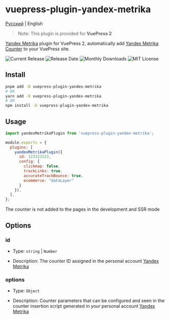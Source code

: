 # vuepress-plugin-yandex-metrika

[Русский](README.ru-RU.md) | English

> Note: This plugin is provided for **VuePress 2**

[Yandex Metrika](https://metrika.yandex.ru/) plugin for VuePress 2, automatically add [Yandex Metrika Counter](https://yandex.ru/support/metrica/user-cases/general.html) to your VuePress site.

![Current Release](https://img.shields.io/github/release/voral/vuepress-plugin-yandex-metrika.svg?style=flat-square)
![Release Date](https://img.shields.io/github/release-date/voral/vuepress-plugin-yandex-metrika?style=flat-square)
![Monthly Downloads](https://img.shields.io/npm/dm/vuepress-plugin-yandex-metrika?style=flat-square)
![MIT License](https://img.shields.io/github/license/voral/vuepress-plugin-yandex-metrika.svg?style=flat-square)


## Install

```bash
pnpm add -D vuepress-plugin-yandex-metrika
# OR
yarn add -D vuepress-plugin-yandex-metrika
# OR
npm install -D vuepress-plugin-yandex-metrika
```

## Usage

```js
import yandexMetrikaPlugin from 'vuepress-plugin-yandex-metrika';

module.exports = {
  plugins: [
    yandexMetrikaPlugin({
      id: 123123123,
      config: {
        clickmap: false,
        trackLinks: true,
        accurateTrackBounce: true,
        ecommerce: "dataLayer"         
      }
    }),
  ],
};
```

The counter is not added to the pages in the development and SSR mode

## Options

### id

- Type: `string` | `Number`

- Description: The counter ID assigned in the personal account [Yandex Metrika](https://metrika.yandex.ru/list)

### options

- Type: `Object`

- Description: Counter parameters that can be configured and seen in the counter insertion script generated in your personal account [Yandex Metrika](https://metrika.yandex.ru/list)